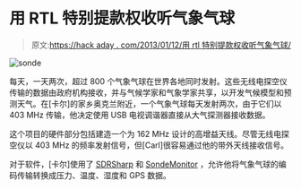 # 用 RTL 特别提款权收听气象气球

> 原文:[https://hack aday . com/2013/01/12/用 rtl 特别提款权收听气象气球/](https://hackaday.com/2013/01/12/listening-in-on-weather-balloons-with-rtl-sdr/)

![sonde](../Images/c4e79e666dd7b9099095636ec27b81f2.png)

每天，一天两次，超过 800 个气象气球在世界各地同时发射。这些无线电探空仪传输的数据由政府机构接收，并与气候学家和气象学家共享，以开发气候模型和预测天气。在[卡尔]的家乡奥克兰附近，一个气象气球每天发射两次，由于它们以 403 MHz 传输，他决定使用 USB 电视调谐器直接从大气探测器接收数据。

这个项目的硬件部分包括建造一个为 162 MHz 设计的高增益天线。尽管无线电探空仪以 403 MHz 的频率发射信号，但[Carl]很容易通过他的带外天线接收信号。

对于软件，[卡尔]使用了 [SDRSharp](http://sdrsharp.com/) 和 [SondeMonitor](http://www.coaa.co.uk/sondemonitor.htm) ，允许他将气象气球的编码传输转换成压力、温度、湿度和 GPS 数据。
